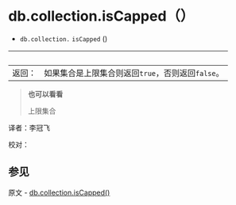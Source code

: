 # [ ](#)db.collection.isCapped（）

[]()


*   `db.collection.`  `isCapped` ()

| <br /> |                                                   |
| ------ | ------------------------------------------------- |
| 返回： | 如果集合是上限集合则返回`true`，否则返回`false`。 |

> **也可以看看**
>
> 上限集合



译者：李冠飞

校对：

## 参见

原文 - [db.collection.isCapped()]( https://docs.mongodb.com/manual/reference/method/db.collection.isCapped/ )

